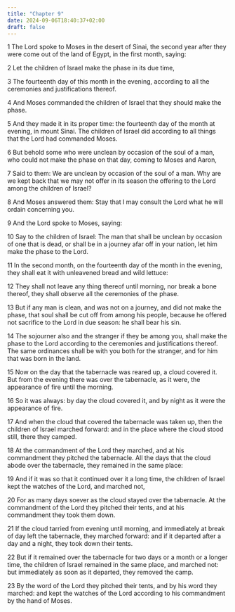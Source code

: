 ```yaml
---
title: "Chapter 9"
date: 2024-09-06T18:40:37+02:00
draft: false
---
```




1 The Lord spoke to Moses in the desert of Sinai, the second year after they were come out of the land of Egypt, in the first month, saying:

2 Let the children of Israel make the phase in its due time,

3 The fourteenth day of this month in the evening, according to all the ceremonies and justifications thereof.

4 And Moses commanded the children of Israel that they should make the phase.

5 And they made it in its proper time: the fourteenth day of the month at evening, in mount Sinai. The children of Israel did according to all things that the Lord had commanded Moses.

6 But behold some who were unclean by occasion of the soul of a man, who could not make the phase on that day, coming to Moses and Aaron,

7 Said to them: We are unclean by occasion of the soul of a man. Why are we kept back that we may not offer in its season the offering to the Lord among the children of Israel?

8 And Moses answered them: Stay that I may consult the Lord what he will ordain concerning you.

9 And the Lord spoke to Moses, saying:

10 Say to the children of Israel: The man that shall be unclean by occasion of one that is dead, or shall be in a journey afar off in your nation, let him make the phase to the Lord.

11 In the second month, on the fourteenth day of the month in the evening, they shall eat it with unleavened bread and wild lettuce:

12 They shall not leave any thing thereof until morning, nor break a bone thereof, they shall observe all the ceremonies of the phase.

13 But if any man is clean, and was not on a journey, and did not make the phase, that soul shall be cut off from among his people, because he offered not sacrifice to the Lord in due season: he shall bear his sin.

14 The sojourner also and the stranger if they be among you, shall make the phase to the Lord according to the ceremonies and justifications thereof. The same ordinances shall be with you both for the stranger, and for him that was born in the land.

15 Now on the day that the tabernacle was reared up, a cloud covered it. But from the evening there was over the tabernacle, as it were, the appearance of fire until the morning.

16 So it was always: by day the cloud covered it, and by night as it were the appearance of fire.

17 And when the cloud that covered the tabernacle was taken up, then the children of Israel marched forward: and in the place where the cloud stood still, there they camped.

18 At the commandment of the Lord they marched, and at his commandment they pitched the tabernacle. All the days that the cloud abode over the tabernacle, they remained in the same place:

19 And if it was so that it continued over it a long time, the children of Israel kept the watches of the Lord, and marched not,

20 For as many days soever as the cloud stayed over the tabernacle. At the commandment of the Lord they pitched their tents, and at his commandment they took them down.

21 If the cloud tarried from evening until morning, and immediately at break of day left the tabernacle, they marched forward: and if it departed after a day and a night, they took down their tents.

22 But if it remained over the tabernacle for two days or a month or a longer time, the children of Israel remained in the same place, and marched not: but immediately as soon as it departed, they removed the camp.

23 By the word of the Lord they pitched their tents, and by his word they marched: and kept the watches of the Lord according to his commandment by the hand of Moses.

